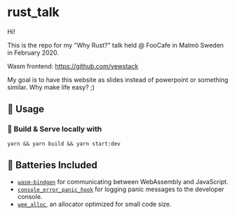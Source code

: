 # rust_talk

Hi! 

This is the repo for my "Why Rust?" talk held @ FooCafe in Malmö Sweden in February 2020.

Wasm frontend: https://github.com/yewstack

My goal is to have this website as slides instead of powerpoint or something similar. 
Why make life easy? ;) 


## 🚴 Usage

### 🔬 Build & Serve locally with

```
yarn && yarn build && yarn start:dev
```

## 🔋 Batteries Included

* [`wasm-bindgen`](https://github.com/rustwasm/wasm-bindgen) for communicating
  between WebAssembly and JavaScript.
* [`console_error_panic_hook`](https://github.com/rustwasm/console_error_panic_hook)
  for logging panic messages to the developer console.
* [`wee_alloc`](https://github.com/rustwasm/wee_alloc), an allocator optimized
  for small code size.
